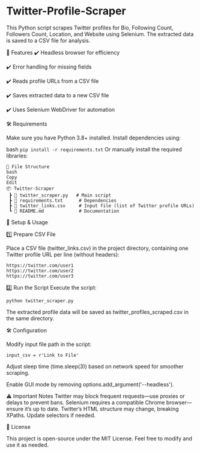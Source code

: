 # Twitter-Profile-Scraper
This Python script scrapes Twitter profiles for Bio, Following Count, Followers Count, Location, and Website using Selenium. The extracted data is saved to a CSV file for analysis.

🚀 Features
✔️ Headless browser for efficiency

✔️ Error handling for missing fields

✔️ Reads profile URLs from a CSV file

✔️ Saves extracted data to a new CSV file

✔️ Uses Selenium WebDriver for automation


🛠 Requirements

Make sure you have Python 3.8+ installed. Install dependencies using:

bash
`pip install -r requirements.txt`
Or manually install the required libraries:

```pip install selenium pandas webdriver-manager
📂 File Structure
bash
Copy
Edit
📦 Twitter-Scraper
 ┣ 📜 twitter_scraper.py   # Main script
 ┣ 📜 requirements.txt      # Dependencies
 ┣ 📜 twitter_links.csv     # Input file (list of Twitter profile URLs)
 ┗ 📜 README.md             # Documentation
```

🔧 Setup & Usage

1️⃣ Prepare CSV File

Place a CSV file (twitter_links.csv) in the project directory, containing one Twitter profile URL per line (without headers):

```
https://twitter.com/user1
https://twitter.com/user2
https://twitter.com/user3
```


2️⃣ Run the Script
Execute the script:

`python twitter_scraper.py`

The extracted profile data will be saved as twitter_profiles_scraped.csv in the same directory.

🛠 Configuration

Modify input file path in the script:

`input_csv = r'Link to File'`

Adjust sleep time (time.sleep(3)) based on network speed for smoother scraping.

Enable GUI mode by removing options.add_argument('--headless').

⚠️ Important Notes
Twitter may block frequent requests—use proxies or delays to prevent bans.
Selenium requires a compatible Chrome browser—ensure it’s up to date.
Twitter’s HTML structure may change, breaking XPaths. Update selectors if needed.

📜 License

This project is open-source under the MIT License. Feel free to modify and use it as needed.
